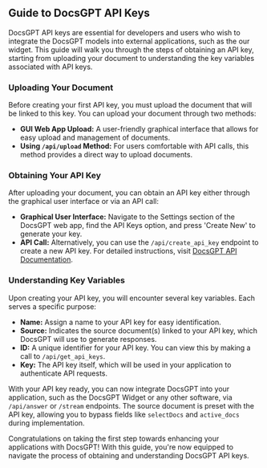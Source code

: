 ## Guide to DocsGPT API Keys

DocsGPT API keys are essential for developers and users who wish to integrate the  DocsGPT models into external applications, such as the our widget. This guide will walk you through the steps of obtaining an API key, starting from uploading your document to understanding the key variables associated with API keys.

### Uploading Your Document

Before creating your first API key, you must upload the document that will be linked to this key. You can upload your document through two methods:

- **GUI Web App Upload:** A user-friendly graphical interface that allows for easy upload and management of documents.
- **Using `/api/upload` Method:** For users comfortable with API calls, this method provides a direct way to upload documents.

### Obtaining Your API Key

After uploading your document, you can obtain an API key either through the graphical user interface or via an API call:

- **Graphical User Interface:** Navigate to the Settings section of the DocsGPT web app, find the API Keys option, and press 'Create New' to generate your key.
- **API Call:** Alternatively, you can use the `/api/create_api_key` endpoint to create a new API key. For detailed instructions, visit [DocsGPT API Documentation](https://docs.docsgpt.co.uk/Developing/API-docs#8-apicreate_api_key).

### Understanding Key Variables

Upon creating your API key, you will encounter several key variables. Each serves a specific purpose:

- **Name:** Assign a name to your API key for easy identification.
- **Source:** Indicates the source document(s) linked to your API key, which DocsGPT will use to generate responses.
- **ID:** A unique identifier for your API key. You can view this by making a call to `/api/get_api_keys`.
- **Key:** The API key itself, which will be used in your application to authenticate API requests.

With your API key ready, you can now integrate DocsGPT into your application, such as the DocsGPT Widget or any other software, via `/api/answer` or `/stream` endpoints. The source document is preset with the API key, allowing you to bypass fields like `selectDocs` and `active_docs` during implementation.

Congratulations on taking the first step towards enhancing your applications with DocsGPT! With this guide, you're now equipped to navigate the process of obtaining and understanding DocsGPT API keys.
